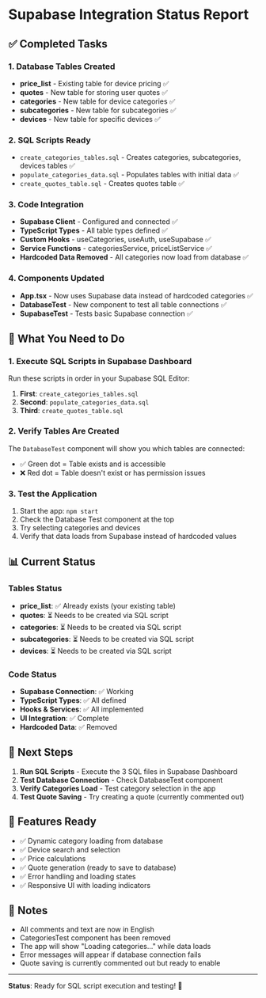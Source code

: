 # Supabase Integration Status Report

## ✅ Completed Tasks

### 1. Database Tables Created
- **price_list** - Existing table for device pricing ✅
- **quotes** - New table for storing user quotes ✅
- **categories** - New table for device categories ✅
- **subcategories** - New table for subcategories ✅
- **devices** - New table for specific devices ✅

### 2. SQL Scripts Ready
- `create_categories_tables.sql` - Creates categories, subcategories, devices tables ✅
- `populate_categories_data.sql` - Populates tables with initial data ✅
- `create_quotes_table.sql` - Creates quotes table ✅

### 3. Code Integration
- **Supabase Client** - Configured and connected ✅
- **TypeScript Types** - All table types defined ✅
- **Custom Hooks** - useCategories, useAuth, useSupabase ✅
- **Service Functions** - categoriesService, priceListService ✅
- **Hardcoded Data Removed** - All categories now load from database ✅

### 4. Components Updated
- **App.tsx** - Now uses Supabase data instead of hardcoded categories ✅
- **DatabaseTest** - New component to test all table connections ✅
- **SupabaseTest** - Tests basic Supabase connection ✅

## 🔧 What You Need to Do

### 1. Execute SQL Scripts in Supabase Dashboard
Run these scripts in order in your Supabase SQL Editor:

1. **First**: `create_categories_tables.sql`
2. **Second**: `populate_categories_data.sql` 
3. **Third**: `create_quotes_table.sql`

### 2. Verify Tables Are Created
The `DatabaseTest` component will show you which tables are connected:
- ✅ Green dot = Table exists and is accessible
- ❌ Red dot = Table doesn't exist or has permission issues

### 3. Test the Application
1. Start the app: `npm start`
2. Check the Database Test component at the top
3. Try selecting categories and devices
4. Verify that data loads from Supabase instead of hardcoded values

## 📊 Current Status

### Tables Status
- **price_list**: ✅ Already exists (your existing table)
- **quotes**: ⏳ Needs to be created via SQL script
- **categories**: ⏳ Needs to be created via SQL script  
- **subcategories**: ⏳ Needs to be created via SQL script
- **devices**: ⏳ Needs to be created via SQL script

### Code Status
- **Supabase Connection**: ✅ Working
- **TypeScript Types**: ✅ All defined
- **Hooks & Services**: ✅ All implemented
- **UI Integration**: ✅ Complete
- **Hardcoded Data**: ✅ Removed

## 🎯 Next Steps

1. **Run SQL Scripts** - Execute the 3 SQL files in Supabase Dashboard
2. **Test Database Connection** - Check DatabaseTest component
3. **Verify Categories Load** - Test category selection in the app
4. **Test Quote Saving** - Try creating a quote (currently commented out)

## 🚀 Features Ready

- ✅ Dynamic category loading from database
- ✅ Device search and selection
- ✅ Price calculations
- ✅ Quote generation (ready to save to database)
- ✅ Error handling and loading states
- ✅ Responsive UI with loading indicators

## 📝 Notes

- All comments and text are now in English
- CategoriesTest component has been removed
- The app will show "Loading categories..." while data loads
- Error messages will appear if database connection fails
- Quote saving is currently commented out but ready to enable

---

**Status**: Ready for SQL script execution and testing! 🎉
